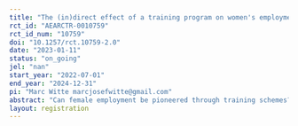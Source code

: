 ```yaml
---
title: "The (in)direct effect of a training program on women's employment -- experimental evidence from the health sector in Egypt "
rct_id: "AEARCTR-0010759"
rct_id_num: "10759"
doi: "10.1257/rct.10759-2.0"
date: "2023-01-11"
status: "on_going"
jel: "nan"
start_year: "2022-07-01"
end_year: "2024-12-31"
pi: "Marc Witte marcjosefwitte@gmail.com"
abstract: "Can female employment be pioneered through training schemes? We partner with a non-governmental organization that trains women to become primary care nurses in Southern Egypt, a context with very low female labor force participation. We investigate the extent to which trainees join the labor market and become employed (direct effect), and whether this affects the attitudes towards female employment and labor market outcomes of their social networks (indirect effect). Based on a clustered randomized control trial, we trace the impacts of these `pioneer' trainees on their social contacts, with some of these contacts being connected to treated participants and others to the control group individuals."
layout: registration
---
```


